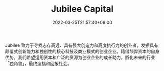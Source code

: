 ﻿---
weight: 
title: "Jubilee Capital"
description: "Jubilee 致力于寻找志存高远、具有强大创造力和高度执行力的创业者，发掘具有颠覆式创新能力和独创性的核心科技及商业模式的创业企业"
date: 2022-03-25T21:57:40+08:00
lastmod: 2022-03-25T16:45:40+08:00
draft: false
authors: ["Metabd"]
featuredImage: "jubilee-capital.jpg"
link: ""
tags: ["投资机构","Jubilee Capital"]
categories: ["navigation"]
navigation: ["投资机构"]
lightgallery: true
toc: true
pinned: false
recommend: false
recommend1: false
---
Jubilee 致力于寻找志存高远、具有强大创造力和高度执行力的创业者，发掘具有颠覆式创新能力和独创性的核心科技及商业模式的创业企业。籍借颉羿资本的自身优势，我们希望运用资本和广泛的资源为创业企业的成长助力，孵化未来的行业「独角兽」，最终造福和回报社会。
